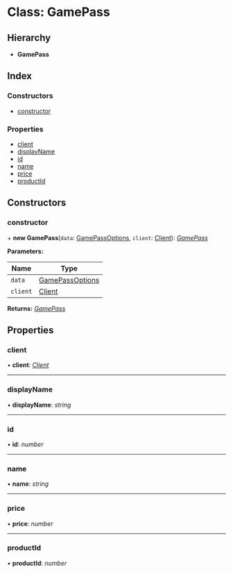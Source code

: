 
# Class: GamePass

## Hierarchy

* **GamePass**

## Index

### Constructors

* [constructor](_structures_game_.gamepass.md#constructor)

### Properties

* [client](_structures_game_.gamepass.md#client)
* [displayName](_structures_game_.gamepass.md#displayname)
* [id](_structures_game_.gamepass.md#id)
* [name](_structures_game_.gamepass.md#name)
* [price](_structures_game_.gamepass.md#price)
* [productId](_structures_game_.gamepass.md#productid)

## Constructors

### <a id="constructor" name="constructor"></a>  constructor

\+ **new GamePass**(`data`: [GamePassOptions](../interfaces/_structures_game_.gamepassoptions.md), `client`: [Client](_client_client_.client.md)): *[GamePass](_structures_game_.gamepass.md)*

**Parameters:**

Name | Type |
------ | ------ |
`data` | [GamePassOptions](../interfaces/_structures_game_.gamepassoptions.md) |
`client` | [Client](_client_client_.client.md) |

**Returns:** *[GamePass](_structures_game_.gamepass.md)*

## Properties

### <a id="client" name="client"></a>  client

• **client**: *[Client](_client_client_.client.md)*

___

### <a id="displayname" name="displayname"></a>  displayName

• **displayName**: *string*

___

### <a id="id" name="id"></a>  id

• **id**: *number*

___

### <a id="name" name="name"></a>  name

• **name**: *string*

___

### <a id="price" name="price"></a>  price

• **price**: *number*

___

### <a id="productid" name="productid"></a>  productId

• **productId**: *number*
